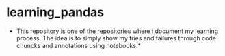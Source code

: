 # learning_pandas

* This repository is one of the repositories where i document my learning process.
  The idea is to simply show my tries and failures through code chuncks and annotations using notebooks.*
